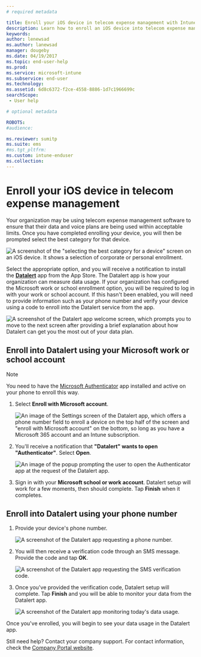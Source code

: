 ```yaml
---
# required metadata

title: Enroll your iOS device in telecom expense management with Intune
description: Learn how to enroll an iOS device into telecom expense management.
keywords:
author: lenewsad
ms.author: lanewsad
manager: dougeby
ms.date: 04/19/2017
ms.topic: end-user-help
ms.prod:
ms.service: microsoft-intune
ms.subservice: end-user
ms.technology:
ms.assetid: 6d8c6372-f2ce-4558-8886-1d7c1966699c
searchScope:
 - User help

# optional metadata

ROBOTS:
#audience:

ms.reviewer: sumitp
ms.suite: ems
#ms.tgt_pltfrm:
ms.custom: intune-enduser
ms.collection: 
---
```


# Enroll your iOS device in telecom expense management

Your organization may be using telecom expense management software to ensure that their data and voice plans are being used within acceptable limits. Once you have completed enrolling your device, you will then be prompted select the best category for that device.

  ![A screenshot of the "selecting the best category for a device" screen on an iOS device. It shows a selection of corporate or personal enrollment.](./media/ios-enroll-10-tem-select-best-category.png)

Select the appropriate option, and you will receive a notification to install the [__Datalert__](https://itunes.apple.com/app/datalert/id771029268?mt=8) app from the App Store. The Datalert app is how your organization can measure data usage. If your organization has configured the Microsoft work or school enrollment option, you will be required to log in with your work or school account. If this hasn't been enabled, you will need to provide information such as your phone number and verify your device using a code to enroll into the Datalert service from the app.

  ![A screenshot of the Datalert app welcome screen, which prompts you to move to the next screen after providing a brief explanation about how Datalert can get you the most out of your data plan.](./media/ios-enroll-11-tem-datalert-setup.png)

## Enroll into Datalert using your Microsoft work or school account

> [!NOTE]
> You need to have the [Microsoft Authenticator](https://docs.microsoft.com/azure/multi-factor-authentication/end-user/microsoft-authenticator-app-how-to) app installed and active on your phone to enroll this way.

1. Select __Enroll with Microsoft account__.

   ![An image of the Settings screen of the Datalert app, which offers a phone number field to enroll a device on the top half of the screen and "enroll with Microsoft account" on the bottom, so long as you have a Microsoft 365 account and an Intune subscription.](./media/ios-enroll-11a-tem-datalert-enroll-msft-account.png)

2. You'll receive a notification that __"Datalert" wants to open "Authenticator"__. Select __Open__.

   ![An image of the popup prompting the user to open the Authenticator app at the request of the Datalert app.](./media/ios-enroll-11b-tem-datalert-open-authenticator.png)

3. Sign in with your __Microsoft school or work account__. Datalert setup will work for a few moments, then should complete. Tap __Finish__ when it completes.

## Enroll into Datalert using your phone number

1. Provide your device's phone number.

   ![A screenshot of the Datalert app requesting a phone number.](./media/ios-enroll-12-tem-datalert-phone-number.png)

2. You will then receive a verification code through an SMS message. Provide the code and tap __OK__.

   ![A screenshot of the Datalert app requesting the SMS verification code.](./media/ios-enroll-13-tem-datalert-sms.png)

3. Once you've provided the verification code, Datalert setup will complete. Tap __Finish__ and you will be able to monitor your data from the Datalert app.

   ![A screenshot of the Datalert app monitoring today's data usage.](./media/ios-enroll-14-tem-datalert-monitoring-active.png)

Once you've enrolled, you will begin to see your data usage in the Datalert app.

Still need help? Contact your company support. For contact information, check the [Company Portal website](https://go.microsoft.com/fwlink/?linkid=2010980).
